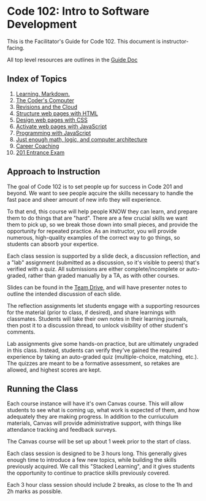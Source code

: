 # Code 102: Intro to Software Development

This is the Facilitator's Guide for Code 102. This document is instructor-facing. 

All top level resources are outlines in the [Guide Doc](https://docs.google.com/document/d/1QXPjUWIDARerOch8qAlIUeqICTt_3zTWzkWsomhaiSY/edit)

## Index of Topics

1. [Learning. Markdown.](./curriculum/class-01/)
1. [The Coder's Computer](./curriculum/class-02/)
1. [Revisions and the Cloud](./curriculum/class-03/)
1. [Structure web pages with HTML](./curriculum/class-04/)
1. [Design web pages with CSS](./curriculum/class-05/)
1. [Activate web pages with JavaScript](./curriculum/class-06/)
1. [Programming with JavaScript](./curriculum/class-07/)
1. [Just enough math, logic, and computer architecture](./curriculum/class-08/)
1. [Career Coaching](./curriculum/class-09/)
1. [201 Entrance Exam](./curriculum/class-10/)

## Approach to Instruction

The goal of Code 102 is to set people up for success in Code 201 and beyond. We want to see people aqcuire the skills necessary to handle the fast pace and sheer amount of new info they will experience. 

To that end, this course will help people KNOW they can learn, and prepare them to do things that are "hard". There are a few crucial skills we want them to pick up, so we break those down into small pieces, and provide the opportunity for repeated practice. As an instructor, you will provide numerous, high-quality examples of the correct way to go things, so students can absorb your expertice. 

Each class session is supported by a slide deck, a discussion reflection, and a "lab" assignment (submitted as a discussion, so it's visible to peers) that's verified with a quiz. All submissions are either complete/incomplete or auto-graded, rather than graded manually by a TA, as with other courses.

Slides can be found in the [Team Drive](https://drive.google.com/drive/u/0/folders/1BkE_J6PXWVJ_3FlS7L24Jj4cGaPsNoek), and will have presenter notes to outline the intended discussion of each slide. 

The reflection assignments let students engage with a supporting resources for the material (prior to class, if desired), and share learnings with classmates. Students will take their own notes in their learning journals, then post it to a discussion thread, to unlock visibility of other student's comments. 

Lab assignments give some hands-on practice, but are ultimately ungraded in this class. Instead, students can verify they've gained the required experience by taking an auto-graded quiz (multiple-choice, matching, etc.). The quizzes are meant to be a formative assessment, so retakes are allowed, and highest scores are kept.  

## Running the Class

Each course instance will have it's own Canvas course. This will allow students to see what is coming up, what work is expected of them, and how adequately they are making progress. In addition to the curriuculum materials, Canvas will provide administrative support, with things like attendance tracking and feedback surveys.

The Canvas course will be set up about 1 week prior to the start of class. 

Each class session is designed to be 3 hours long. This generally gives enough time to introduce a few new topics, while building the skills previously acquired. We call this "Stacked Learning", and it gives students the opportunity to continue to practice skills previously covered. 

Each 3 hour class session should include 2 breaks, as close to the 1h and 2h marks as possible. 
